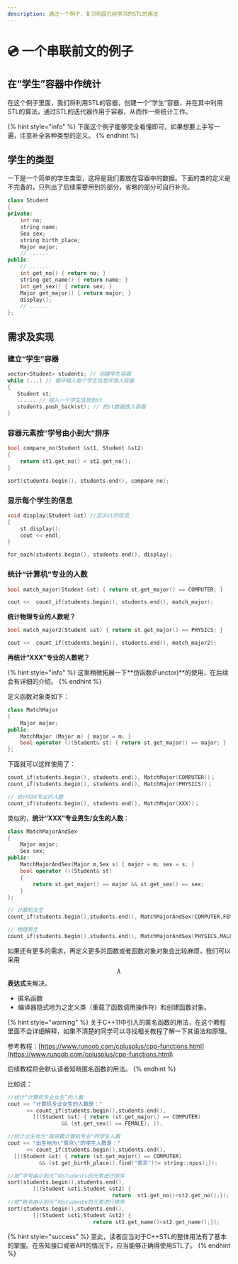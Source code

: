 ```yaml
---
description: 通过一个例子，复习巩固已经学习的STL的用法
---
```


# 💿 一个串联前文的例子

## 在“学生”容器中作统计

在这个例子里面，我们将利用STL的容器，创建一个“学生”容器，并在其中利用STL的算法，通过STL的迭代器作用于容器，从而作一些统计工作。

{% hint style="info" %}
下面这个例子能够完全看懂即可，如果想要上手写一遍，注意补全各种类型的定义。
{% endhint %}

## 学生的类型

一下是一个简单的学生类型，这将是我们要放在容器中的数据。下面的类的定义是不完备的，只列出了后续需要用到的部分，省略的部分可自行补充。

```cpp
class Student
{
private:
    int no;
    string name;
    Sex sex;
    string birth_place;
    Major major; 
    // ......
public:
    // ......
    int get_no() { return no; }
    string get_name() { return name; }
    int get_sex() { return sex; }
    Major get_major() { return major; }
    display();
    // ......
};
```

## 需求及实现

### 建立“学生”容器

```cpp
vector<Student> students; // 创建学生容器
while (...) // 循环输入每个学生信息并放入容器
{
   Student st;
   ...... // 输入一个学生信息到st
   students.push_back(st); // 把st数据放入容器
}
```

### 容器元素按“学号由小到大”排序

```cpp
bool compare_no(Student &st1, Student &st2)
{
    return st1.get_no() < st2.get_no();
}
```

```cpp
sort(students.begin(), students.end(), compare_no);
```

### 显示每个学生的信息

```cpp
void display(Student &st) //显示st的信息
{
    st.display();
    cout << endl; 
}
```

```cpp
for_each(students.begin(), students.end(), display);
```

### 统计“计算机”专业的人数

```cpp
bool match_major(Student &st) { return st.get_major() == COMPUTER; }
```

```cpp
cout <<  count_if(students.begin(), students.end(), match_major);
```

**统计物理专业的人数呢？**

```cpp
bool match_major2(Student &st) { return st.get_major() == PHYSICS; }
```

```cpp
cout <<  count_if(students.begin(), students.end(), match_major2);
```

**再统计“XXX”专业的人数呢？**

{% hint style="info" %}
这里稍微拓展一下**仿函数(Functor)**的使用，在后续会有详细的介绍。
{% endhint %}

定义函数对象类如下：

```cpp
class MatchMajor
{
    Major major;
public:
    MatchMajor (Major m) { major = m; }
    bool operator ()(Student& st) { return st.get_major() == major; }
};
```

下面就可以这样使用了：

```cpp
count_if(students.begin(), students.end(), MatchMajor(COMPUTER))；
count_if(students.begin(), students.end(), MatchMajor(PHYSICS))；

// 统计XXX专业的人数
count_if(students.begin(), students.end(), MatchMajor(XXX))；
```

类似的，**统计“XXX”专业男生/女生的人数**：

```cpp
class MatchMajorAndSex
{  
    Major major;
    Sex sex;
public:
    MatchMajorAndSex(Major m,Sex s) { major = m; sex = s; }
    bool operator ()(Student& st)
    { 
        return st.get_major() == major && st.get_sex() == sex;
    }
};
```

```cpp
// 计算机女生
count_if(students.begin(),students.end(), MatchMajorAndSex(COMPUTER,FEMALE));

// 物理男生
count_if(students.begin(),students.end(), MatchMajorAndSex(PHYSICS,MALE))；
```

如果还有更多的需求，再定义更多的函数或者函数对象对象会比较麻烦，我们可以采用$$\lambda$$**表达式**来解决。

* 匿名函数
* 编译器隐式地为之定义类（重载了函数调用操作符）和创建函数对象。

{% hint style="warning" %}
关于C++11中引入的匿名函数的用法，在这个教程里面不会详细解释，如果不清楚的同学可以寻找相关教程了解一下其语法和原理。

参考教程：[https://www.runoob.com/cplusplus/cpp-functions.html](https://www.runoob.com/cplusplus/cpp-functions.html)

后续教程将会默认读者知晓匿名函数的用法。
{% endhint %}

比如说：

```cpp
//统计“计算机专业女生”的人数	
cout << "计算机专业女生的人数是：" 
      << count_if(students.begin(),students.end(),
        [](Student &st) { return (st.get_major() == COMPUTER)
			     && (st.get_sex() == FEMALE); });

//统计出生地为"南京籍计算机专业"的学生人数
cout << "出生地为\"南京\"的学生人数是：" 
      << count_if(students.begin(),students.end(),
  [](Student &st) { return (st.get_major() == COMPUTER) 
          && (st.get_birth_place().find("南京")!= string::npos);});

//按“学号由小到大”对students的元素进行排序
sort(students.begin(),students.end(),
		[](Student &st1,Student &st2) {  
                                 return  st1.get_no()<st2.get_no();});
//按“姓名由小到大”对students的元素进行排序
sort(students.begin(),students.end(),
		[](Student &st1,Student &st2) {  
                           return st1.get_name()<st2.get_name();});
```

{% hint style="success" %}
至此，读者应当对于C++STL的整体用法有了基本的掌握。在告知接口或者API的情况下，应当能够正确得使用STL了。
{% endhint %}
